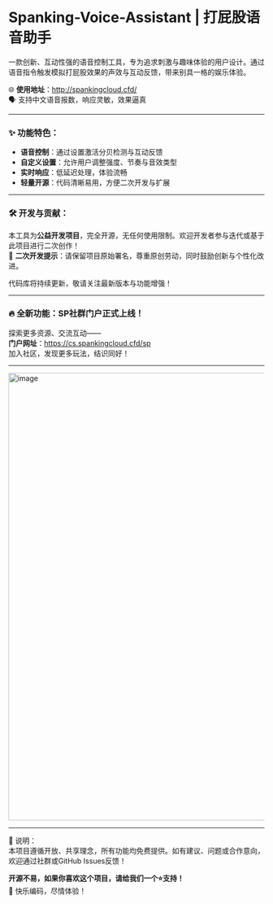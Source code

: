# Spanking-Voice-Assistant | 打屁股语音助手

一款创新、互动性强的语音控制工具，专为追求刺激与趣味体验的用户设计。通过语音指令触发模拟打屁股效果的声效与互动反馈，带来别具一格的娱乐体验。

🌐 **使用地址**：http://spankingcloud.cfd/  
🗣️ 支持中文语音报数，响应灵敏，效果逼真  

---

### ✨ 功能特色：
- **语音控制**：通过设置激活分贝检测与互动反馈  
- **自定义设置**：允许用户调整强度、节奏与音效类型  
- **实时响应**：低延迟处理，体验流畅  
- **轻量开源**：代码清晰易用，方便二次开发与扩展  

---

### 🛠️ 开发与贡献：
本工具为**公益开发项目**，完全开源，无任何使用限制。欢迎开发者参与迭代或基于此项目进行二次创作！  
🚀 **二次开发提示**：请保留项目原始署名，尊重原创劳动，同时鼓励创新与个性化改进。

代码库将持续更新，敬请关注最新版本与功能增强！

---

### 🔥 全新功能：SP社群门户正式上线！  
探索更多资源、交流互动——  
**门户网址**：https://cs.spankingcloud.cfd/sp  
加入社区，发现更多玩法，结识同好！

---

<img width="1235" height="880" alt="image" src="https://github.com/user-attachments/assets/7a45cb36-bc56-42be-b34a-02e85531dc1a" />


---

📌 说明：  
本项目遵循开放、共享理念，所有功能均免费提供。如有建议、问题或合作意向，欢迎通过社群或GitHub Issues反馈！

**开源不易，如果你喜欢这个项目，请给我们一个⭐️支持！**  
🚀 快乐编码，尽情体验！

